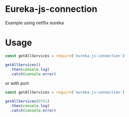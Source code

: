 # Eureka-js-connection
Example using netflix eureka

# Usage
```js
const getAllServices = require('eureka-js-connection')

getAllServices()
  .then(console.log)
  .catch(console.error)
```

or with port

```js
const getAllServices = require('eureka-js-connection')

getAllServices(8761)
  .then(console.log)
  .catch(console.error)
```
